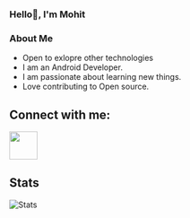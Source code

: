 ### Hello👋, I'm Mohit
### About Me
- Open to exlopre other technologies
- I am an Android Developer.
- I am passionate about learning new things.
- Love contributing to Open source.

Connect with me:
----------------

<p>
  <a href="https://twitter.com/Mohit__M">
  <img src = "https://user-images.githubusercontent.com/36087806/147966515-315c6ade-927c-42f8-aa1b-5126e50832a0.png" width=50 height=50/>
  </a>
</p>

Stats
----------------
![Stats](https://github-readme-stats.vercel.app/api?username=mohitmandalia&show_icons=true&theme=dark)

<!--
**MohitMandalia/MohitMandalia** is a ✨ _special_ ✨ repository because its `README.md` (this file) appears on your GitHub profile.

Here are some ideas to get you started:

- 🔭 I’m currently working on ...
- 🌱 I’m currently learning ...
- 👯 I’m looking to collaborate on ...
- 🤔 I’m looking for help with ...
- 💬 Ask me about ...
- 📫 How to reach me: ...
- 😄 Pronouns: ...
- ⚡ Fun fact: ...
-->
